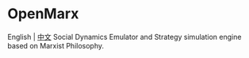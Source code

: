 # OpenMarx
English | [中文](https://github.com/trotsky1997/OpenMarx/blob/main/README-chs.md)
Social Dynamics Emulator and Strategy simulation engine based on Marxist Philosophy. 
